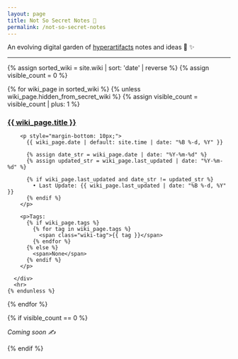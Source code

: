 ```yaml
---
layout: page
title: Not So Secret Notes 🔮
permalink: /not-so-secret-notes
---
```


An evolving digital garden of <a href="https://en.wikipedia.org/wiki/Hypertext">hyperartifacts</a> notes and ideas 🌱 <a href="/" style="text-decoration: none;">✨</a>

<div class="wiki-list">
  <hr>
  {% assign sorted_wiki = site.wiki | sort: 'date' | reverse %}
  {% assign visible_count = 0 %}

  {% for wiki_page in sorted_wiki %}
    {% unless wiki_page.hidden_from_secret_wiki %}
      {% assign visible_count = visible_count | plus: 1 %}
      <div class="wiki-entry">
        <h3 style="margin-bottom: 0px;">
          <a class="post-link" href="{{ wiki_page.url | relative_url }}">{{ wiki_page.title }}</a>
        </h3>

        <p style="margin-bottom: 10px;">
          {{ wiki_page.date | default: site.time | date: "%B %-d, %Y" }}
          
          {% assign date_str = wiki_page.date | date: "%Y-%m-%d" %}
          {% assign updated_str = wiki_page.last_updated | date: "%Y-%m-%d" %}
          
          {% if wiki_page.last_updated and date_str != updated_str %}
            • Last Update: {{ wiki_page.last_updated | date: "%B %-d, %Y" }}
          {% endif %}
        </p>
      
        <p>Tags: 
          {% if wiki_page.tags %}
            {% for tag in wiki_page.tags %}
              <span class="wiki-tag">{{ tag }}</span>
            {% endfor %}
          {% else %}
            <span>None</span>
          {% endif %}
        </p>
        
      </div>
      <hr>
    {% endunless %}
  {% endfor %}

  {% if visible_count == 0 %}
    <p><em>Coming soon ✍️</em></p>
  {% endif %}
</div>
